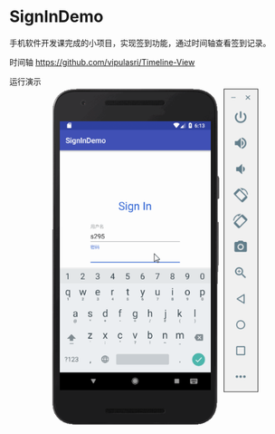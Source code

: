 # SignInDemo
手机软件开发课完成的小项目，实现签到功能，通过时间轴查看签到记录。

时间轴
https://github.com/vipulasri/Timeline-View

运行演示
![image](https://github.com/OYBCBC/SignInDemo/blob/master/run.gif)
